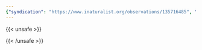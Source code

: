 ```yaml
---
{"syndication": "https://www.inaturalist.org/observations/135716485", "date": "2022-09-18T13:29:05-04:00", "taxon": {"name": "Viburnum lantanoides", "common_name": "hobblebush"}, "quality_grade": "research", "identifications_most_agree": true, "species_guess": "hobblebush", "identifications_most_disagree": false, "captive": false, "project_ids": [], "community_taxon_id": 63166, "geojson": {"type": "Point", "coordinates": [-73.1696227778, 42.6378316667]}, "owners_identification_from_vision": true, "identifications_count": 1, "obscured": false, "num_identification_agreements": 1, "num_identification_disagreements": 0, "place_guess": "Mount Greylock State Reservation, Adams, MA 01220, USA", "photos": [{"id": 231517406, "license_code": "cc-by-nc", "original_dimensions": {"width": 1536, "height": 2048}, "url": "https://inaturalist-open-data.s3.amazonaws.com/photos/231517406/square.jpeg", "attribution": "(c) Brandon Rozek, some rights reserved (CC BY-NC)", "flags": [], "moderator_actions": [], "hidden": false}]}
---
```

{{< unsafe >}}

{{< /unsafe >}}
